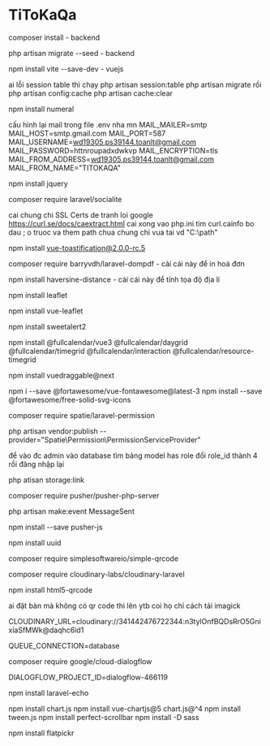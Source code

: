 ﻿# TiToKaQa

composer install - backend

php artisan migrate --seed - backend

npm install vite --save-dev - vuejs

ai lỗi session table thì chạy
php artisan session:table
php artisan migrate
rồi
php artisan config:cache
php artisan cache:clear

npm install numeral

cấu hình lại mail trong file .env nha mn
MAIL_MAILER=smtp
MAIL_HOST=smtp.gmail.com
MAIL_PORT=587
MAIL_USERNAME=wd19305.ps39144.toanlt@gmail.com
MAIL_PASSWORD=httnroupadxdwkvp
MAIL_ENCRYPTION=tls
MAIL_FROM_ADDRESS=wd19305.ps39144.toanlt@gmail.com
MAIL_FROM_NAME="TITOKAQA"

npm install jquery

composer require laravel/socialite

cai chung chi SSL Certs de tranh loi google
https://curl.se/docs/caextract.html
cai xong vao php.ini tim curl.cainfo
bo dau ; o truoc va them path chua chung chi vua tai vd "C:\path"

npm install vue-toastification@2.0.0-rc.5

composer require barryvdh/laravel-dompdf - cài cái này để in hoá đơn

npm install haversine-distance - cài cái này để tính tọa độ địa lí

npm install leaflet

npm install vue-leaflet

npm install sweetalert2

npm install @fullcalendar/vue3 @fullcalendar/daygrid @fullcalendar/timegrid @fullcalendar/interaction @fullcalendar/resource-timegrid

npm install vuedraggable@next

npm i --save @fortawesome/vue-fontawesome@latest-3 npm install --save @fortawesome/free-solid-svg-icons

composer require spatie/laravel-permission

php artisan vendor:publish --provider="Spatie\Permission\PermissionServiceProvider"

để vào đc admin vào database tìm bảng model has role đổi role_id thành 4 rồi đăng nhập lại

php atisan storage:link

composer require pusher/pusher-php-server

php artisan make:event MessageSent

npm install --save pusher-js

npm install uuid

composer require simplesoftwareio/simple-qrcode

composer require cloudinary-labs/cloudinary-laravel

npm install html5-qrcode

ai đặt bàn mà không có qr code thì lên ytb coi họ chỉ cách tải imagick

CLOUDINARY_URL=cloudinary://341442476722344:n3tylOnfBQDsRrO5GnixiaSfMWk@daqhc6id1

QUEUE_CONNECTION=database

composer require google/cloud-dialogflow

DIALOGFLOW_PROJECT_ID=dialogflow-466119

npm install laravel-echo

npm install chart.js npm install vue-chartjs@5 chart.js@^4 npm install tween.js npm install perfect-scrollbar npm install -D sass

npm install flatpickr
